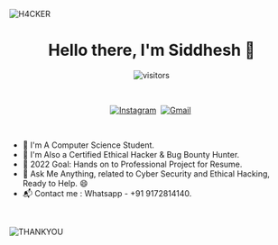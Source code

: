 ![H4CKER](https://i.cdn.turner.com/money/technology/superhero-hackers/confessions-of-a-hacktivist/media/animated-gifs/hacktivist_scn03_120315.gif)
<p>
<h1 align="center"><b>Hello there, I'm Siddhesh 👋</b></h1>
</p>


<p align="center">
    <img align="center" alt="visitors" src="https://profile-counter.glitch.me/WhiteHat-Hunter/count.svg" />
</p>

<br>

<p align="center">
<a href="https://instagram.com/ft.siddhesh"><img src="https://img.shields.io/badge/instagram-%23E4405F.svg?&style=for-the-badge&logo=instagram&logoColor=white" alt="Instagram"/></a>&nbsp;
<a href="mailto:mr.siddhesh07@gmail.com?subject=Hello%20Siddhesh"><img src="https://img.shields.io/badge/gmail-%23D14836.svg?&style=for-the-badge&logo=gmail&logoColor=white" alt="Gmail"/></a>&nbsp;
</p>    
<br>

- 🔭 I'm A Computer Science Student.
- 🌱 I'm Also a Certified Ethical Hacker & Bug Bounty Hunter.
- 🎯 2022 Goal: Hands on to Professional Project for Resume.
- 💬 Ask Me Anything, related to Cyber Security and Ethical Hacking, Ready to Help. 😄
-  📬 Contact me : Whatsapp - +91 9172814140.
<br>

![THANKYOU](https://media4.giphy.com/media/95P1vO6r7rsk0/giphy.gif)
<br>
